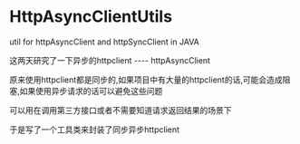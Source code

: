# HttpAsyncClientUtils

util for httpAsyncClient and httpSyncClient  in JAVA

这两天研究了一下异步的httpclient ---- httpAsyncClient

原来使用httpclient都是同步的,如果项目中有大量的httpclient的话,可能会造成阻塞,如果使用异步请求的话可以避免这些问题

可以用在调用第三方接口或者不需要知道请求返回结果的场景下

于是写了一个工具类来封装了同步异步httpclient
